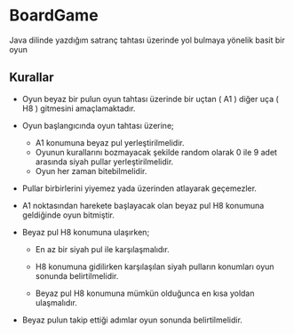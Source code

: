 # BoardGame
Java dilinde yazdığım satranç tahtası üzerinde yol bulmaya yönelik basit bir oyun

## Kurallar
- Oyun beyaz bir pulun oyun tahtası üzerinde bir uçtan ( A1 ) diğer uça ( H8 ) gitmesini amaçlamaktadır. 

- Oyun başlangıcında oyun tahtası üzerine; 

	- A1 konumuna beyaz pul yerleştirilmelidir. 
	- Oyunun kurallarını bozmayacak şekilde random olarak 0 ile 9 adet arasında siyah pullar yerleştirilmelidir. 
	- Oyun her zaman bitebilmelidir. 

- Pullar birbirlerini yiyemez yada üzerinden atlayarak geçemezler. 
- A1 noktasından harekete başlayacak olan beyaz pul H8 konumuna geldiğinde oyun bitmiştir. 
- Beyaz pul H8 konumuna ulaşırken; 
	- En az bir siyah pul ile karşılaşmalıdır. 
	- H8 konumuna gidilirken karşılaşılan siyah pulların konumları oyun sonunda belirtilmelidir. 

	- Beyaz pul H8 konumuna mümkün olduğunca en kısa yoldan ulaşmalıdır.  
-  Beyaz pulun takip ettiği adımlar oyun sonunda belirtilmelidir. 